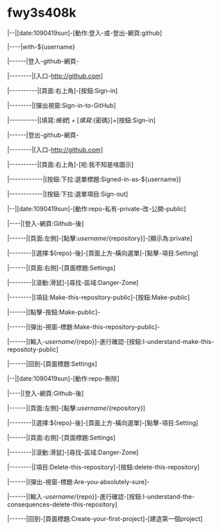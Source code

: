 # fwy3s408k
|--|[date:1090419sun]-[動作:登入-或-登出-網頁:github]

|----|with-${username}

|------|登入-github-網頁-

|--------|[入口-http://github.com]

|----------|[頁面:右上角]-[按鈕:Sign-in]

|--------|[彈出視窗:Sign-in-to-GitHub]

|----------|[填寫:${帳號}]+[填寫:${密碼}]+[按鈕:Sign-in]

|------|登出-github-網頁-

|--------|[入口-http://github.com]

|----------|[頁面:右上角]-[呃:我不知是啥圖示]

|------------|[按鈕:下拉:選單標題:Signed-in-as-${username}]

|------------|[按鈕:下拉:選單項目:Sign-out]

|--|[date:1090419sun]-[動作:repo-私有-private-改-公開-public]

|----|[登入-網頁:Github-後]

|------|[頁面:左側]-[點擊:${username}/${repository}]-[顯示為:private]

|--------|[選擇:${repo}-後]-[頁面上方-橫向選單]-[點擊-項目:Setting]

|------|[頁面:右側]-[頁面標題:Settings]

|--------|[滾動:滑鼠]-[尋找-區域:Danger-Zone]

|--------|[項目:Make-this-repository-public]-[按鈕:Make-public]

|------|[點擊-按鈕:Make-public]-

|------|[彈出-視窗-標題:Make-this-repository-public]-

|------|[輸入-${username}/${repo}]-進行確認-[按鈕:I-understand-make-this-repositoty-public]

|------|回到-[頁面標題:Settings]

|--|[date:1090419sun]-[動作:repo-刪除]

|----|[登入-網頁:Github-後]

|------|[頁面:左側]-[點擊:${username}/${repository}]

|--------|[選擇:${repo}-後]-[頁面上方-橫向選單]-[點擊-項目:Setting]

|------|[頁面:右側]-[頁面標題:Settings]

|--------|[滾動:滑鼠]-[尋找-區域:Danger-Zone]

|--------|[項目:Delete-this-repository]-[按鈕:delete-this-repository]

|------|[彈出-視窗-標題:Are-you-absolutely-sure]-

|------|[輸入-${username}/${repo}]-進行確認-[按鈕:I-understand-the-consequences-delete-this-repository]

|------|回到-[頁面標題:Create-your-first-project]-[建造第一個project]

